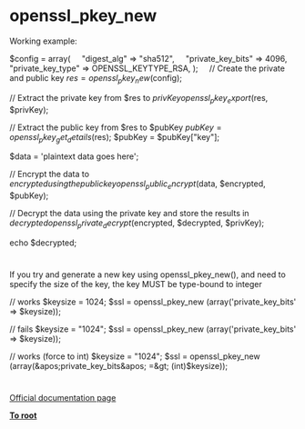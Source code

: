 # openssl_pkey_new





Working example:

$config = array(
&#xA0; &#xA0; &quot;digest_alg&quot; =&gt; &quot;sha512&quot;,
&#xA0; &#xA0; &quot;private_key_bits&quot; =&gt; 4096,
&#xA0; &#xA0; &quot;private_key_type&quot; =&gt; OPENSSL_KEYTYPE_RSA,
);
&#xA0; &#xA0; 
// Create the private and public key
$res = openssl_pkey_new($config);

// Extract the private key from $res to $privKey
openssl_pkey_export($res, $privKey);

// Extract the public key from $res to $pubKey
$pubKey = openssl_pkey_get_details($res);
$pubKey = $pubKey[&quot;key&quot;];

$data = &apos;plaintext data goes here&apos;;

// Encrypt the data to $encrypted using the public key
openssl_public_encrypt($data, $encrypted, $pubKey);

// Decrypt the data using the private key and store the results in $decrypted
openssl_private_decrypt($encrypted, $decrypted, $privKey);

echo $decrypted;

  

#



If you try and generate a new key using openssl_pkey_new(), and need to specify the size of the key, the key MUST be type-bound to integer

// works
$keysize = 1024;
$ssl = openssl_pkey_new (array(&apos;private_key_bits&apos; =&gt; $keysize));

// fails
$keysize = &quot;1024&quot;;
$ssl = openssl_pkey_new (array(&apos;private_key_bits&apos; =&gt; $keysize));

// works (force to int)
$keysize = &quot;1024&quot;;
$ssl = openssl_pkey_new (array(&apos;private_key_bits&apos; =&gt; (int)$keysize));

  

#

[Official documentation page](https://www.php.net/manual/en/function.openssl-pkey-new.php)

**[To root](/README.md)**